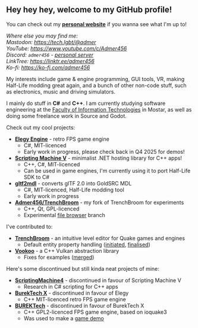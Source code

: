 ## Hey hey hey, welcome to my GitHub profile!

You can check out my [**personal website**](https://microfox.dev/) if you wanna see what I'm up to!

*Where else you may find me:*  
*Mastodon: https://tech.lgbt/@admer  
YouTube: https://www.youtube.com/c/Admer456  
Discord: `admer456` - [personal server](https://discord.gg/tneyeuhgxH)  
LinkTree: https://linktr.ee/admer456  
Ko-fi: https://ko-fi.com/admer456*

My interests include game & engine programming, GUI tools, VR, making Half-Life modding great again, and a bunch of other non-code stuff, such as electronics, music and driving simulators.

I mainly do stuff in **C#** and **C++**. I am currently studying software engineering at the [Faculty of Information Technologies](https://www.fit.ba/) in Mostar, as well as doing some freelance work in Source and Godot.

Check out my cool projects:
* [**Elegy Engine**](https://github.com/ElegyEngine) - retro FPS game engine
    - C#, MIT-licenced
    - Early work in progress, please check back in Q4 2025 for demos!
* [**Scripting Machine V**](https://github.com/Admer456/ScriptingMachine5) - minimalist .NET hosting library for C++ apps!
    - C++, C#, MIT-licenced
    - Can be used in game engines, I'm currently using it to port Half-Life SDK to C#
* [**gltf2mdl**](https://github.com/Admer456/gltf2mdl) - converts glTF 2.0 into GoldSRC MDL
    - C#, MIT-licenced, Half-Life modding tool
    - Early work in progress
* [**Admer456/TrenchBroom**](https://github.com/Admer456/TrenchBroom) - my fork of TrenchBroom for experiments
    - C++, Qt, GPL-licenced
    - Experimental [file browser](https://github.com/Admer456/TrenchBroom/tree/feature/filebrowser) branch

I've contributed to:
* [**TrenchBroom**](https://github.com/TrenchBroom/TrenchBroom) - an intuitive level editor for Quake games and engines
    - Default entity property handling ([initiated](https://github.com/TrenchBroom/TrenchBroom/pull/3941), [finalised](https://github.com/TrenchBroom/TrenchBroom/pull/4164))
* [**Vookoo**](https://github.com/andy-thomason/Vookoo) - a C++ Vulkan abstraction library
    - Fixes for examples ([merged](https://github.com/andy-thomason/Vookoo/pull/45))

Here's some discontinued but still kinda neat projects of mine:
* [**ScriptingMachine4**](https://github.com/Admer456/ScriptingMachine4) - discontinued in favour of Scripting Machine V
    - Research in C# scripting for C++ apps
* [**BurekTech X**](https://github.com/Admer456/btx-engine) - discontinued in favour of Elegy
    - C++ MIT-licenced retro FPS game engine
* [**BUREKTech**](https://github.com/Admer456/ioq3-burek) - discontinued in favour of BurekTech X
    - C++ GPL2-licenced FPS game engine, based on ioquake3
    - Was used to make a [game demo](https://www.youtube.com/watch?v=SzYP1LTfNuk&t=1668s)
